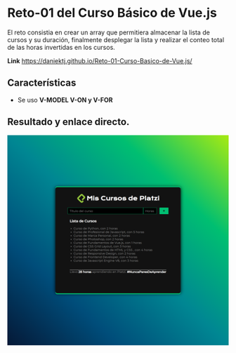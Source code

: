 # Reto-01 del Curso Básico de Vue.js
El reto consistia en crear un array que permitiera almacenar la lista de cursos y su duración, finalmente desplegar la lista y realizar el conteo total de las horas invertidas en los cursos.

**Link** https://daniektj.github.io/Reto-01-Curso-Basico-de-Vue.js/

## Características
* Se uso **V-MODEL V-ON y V-FOR** 


## Resultado y enlace directo.

![](imagenes/screenshot.png)
